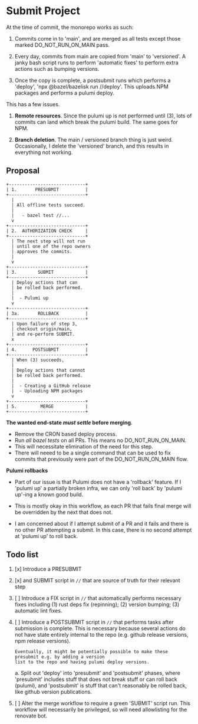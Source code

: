 Submit Project
==============

At the time of commit, the monorepo works as such:

1. Commits come in to 'main', and are merged as all tests
   except those marked DO_NOT_RUN_ON_MAIN pass.

2. Every day, commits from main are copied from 'main' to 'versioned'.
   A janky bash script runs to perform 'automatic fixes' to perform extra
   actions such as bumping versions.

3. Once the copy is complete, a postsubmit runs which performs a 'deploy',
   'npx @bazel/bazelisk run //deploy'. This uploads NPM packages and performs
   a pulumi deploy.

This has a few issues.

1. **Remote resources**. Since the pulumi up is not performed until (3), lots of
   commits can land which break the pulumi build. The same goes for NPM.

2. **Branch deletion**. The main / versioned branch thing is just weird. Occasionally,
   I delete the 'versioned' branch, and this results in everything not working.

Proposal
--------

```
+-----------------------------+
| 1.       PRESUBMIT          |
+-----------------------------+
  |  
  | All offline tests succeed.
  |
  |   - bazel test //...
  v
+-----------------------------+
| 2.  AUTHORIZATION CHECK     |
+-----------------------------+
  | The next step will not run
  | until one of the repo owners
  | approves the commits.
  |
  v
+-----------------------------+
| 3.        SUBMIT            |
+-----------------------------+
  | Deploy actions that can
  | be rolled back performed.
  |
  |  - Pulumi up
  v
+-----------------------------+
| 3a.       ROLLBACK          |
+-----------------------------+
  | Upon failure of step 3,
  | checkout origin/main,
  | and re-perform SUBMIT.
  x
+-----------------------------+
| 4.      POSTSUBMIT          |
+-----------------------------+
  | When (3) succeeds,
  |
  | Deploy actions that cannot
  | be rolled back performed.
  |
  |  - Creating a GitHub release
  |  - Uploading NPM packages
  v
+-----------------------------+
| 5.         MERGE            |
+-----------------------------+

```

**The wanted end-state *must settle* before merging.**

 - Remove the CRON based deploy process.
 - Run _all bazel tests_ on all PRs. This means no DO_NOT_RUN_ON_MAIN.
 - This will necessitate elimination of the need for this step.
  - There will neeed to be a single command that can be used to fix commits
     that previously were part of the DO_NOT_RUN_ON_MAIN flow.

**Pulumi rollbacks**

- Part of our issue is that Pulumi does not have a 'rollback' feature. If I 'pulumi up' a partially
  broken infra, we can only 'roll back' by 'pulumi up'-ing a known good build.

- This is mostly okay in this workflow, as each PR that fails final merge
  will be overridden by the next that does not.

- I am concerned about if I attempt submit of a PR and it fails and there is no other PR attempting
  a submit. In this case, there is no second attempt at 'pulumi up' to roll back.

Todo list
---------

1. [x] Introduce a PRESUBMIT
2. [x] and SUBMIT script in `//` that are source of truth for their relevant step
3. [ ] Introduce a FIX script in `//` that automatically performs necessary fixes including
   (1) rust deps fix (repinning); (2) version bumping; (3) automatic lint fixes.
4. [ ] Introduce a POSTSUBMIT script in `//` that performs tasks after submission is complete.
       This is necessary because several actions do not have state entirely internal to the repo
       (e.g. github release versions, npm release versions).

       Eventually, it might be potentially possible to make these presubmit e.g. by adding a version
       list to the repo and having pulumi deploy versions.

    a. Split out 'deploy' into 'presubmit' and 'postsubmit' phases, where 'presubmit' includes stuff
       that does not break stuff or can roll back (pulumi), and 'postsubmit' is stuff that
       can't reasonably be rolled back, like github version publications.
5. [ ] Alter the merge workflow to require a green 'SUBMIT' script run. This workflow
       will necessarily be privileged, so will need allowlisting for the renovate bot.